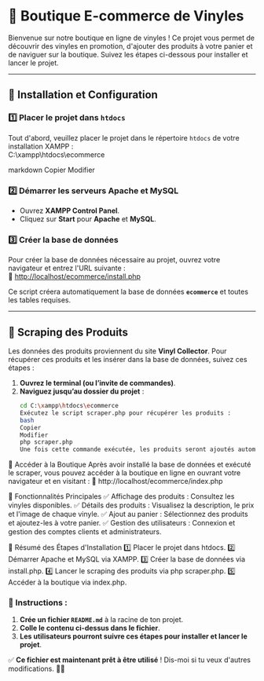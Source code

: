# 🎵 Boutique E-commerce de Vinyles

Bienvenue sur notre boutique en ligne de vinyles ! Ce projet vous permet de découvrir des vinyles en promotion, d'ajouter des produits à votre panier et de naviguer sur la boutique. Suivez les étapes ci-dessous pour installer et lancer le projet.

---

## 📌 Installation et Configuration

### 1️⃣ **Placer le projet dans `htdocs`**

Tout d'abord, veuillez placer le projet dans le répertoire `htdocs` de votre installation XAMPP :  
C:\xampp\htdocs\ecommerce

markdown
Copier
Modifier

### 2️⃣ **Démarrer les serveurs Apache et MySQL**

- Ouvrez **XAMPP Control Panel**.
- Cliquez sur **Start** pour **Apache** et **MySQL**.

### 3️⃣ **Créer la base de données**

Pour créer la base de données nécessaire au projet, ouvrez votre navigateur et entrez l'URL suivante :  
🔗 [http://localhost/ecommerce/install.php](http://localhost/ecommerce/install.php)

Ce script créera automatiquement la base de données **`ecommerce`** et toutes les tables requises.

---

## 📌 Scraping des Produits

Les données des produits proviennent du site **Vinyl Collector**. Pour récupérer ces produits et les insérer dans la base de données, suivez ces étapes :

1. **Ouvrez le terminal (ou l’invite de commandes)**.
2. **Naviguez jusqu’au dossier du projet** :
   ```bash
   cd C:\xampp\htdocs\ecommerce
   Exécutez le script scraper.php pour récupérer les produits :
   bash
   Copier
   Modifier
   php scraper.php
   Une fois cette commande exécutée, les produits seront ajoutés automatiquement à la base de données.
   ```

📌 Accéder à la Boutique
Après avoir installé la base de données et exécuté le scraper, vous pouvez accéder à la boutique en ligne en ouvrant votre navigateur et en visitant :
🔗 http://localhost/ecommerce/index.php

📌 Fonctionnalités Principales
✅ Affichage des produits : Consultez les vinyles disponibles.
✅ Détails des produits : Visualisez la description, le prix et l'image de chaque vinyle.
✅ Ajout au panier : Sélectionnez des produits et ajoutez-les à votre panier.
✅ Gestion des utilisateurs : Connexion et gestion des comptes clients et administrateurs.

🚀 Résumé des Étapes d'Installation
1️⃣ Placer le projet dans htdocs.
2️⃣ Démarrer Apache et MySQL via XAMPP.
3️⃣ Créer la base de données via install.php.
4️⃣ Lancer le scraping des produits via php scraper.php.
5️⃣ Accéder à la boutique via index.php.

### **📌 Instructions :**

1. **Crée un fichier `README.md`** à la racine de ton projet.
2. **Colle le contenu ci-dessus dans le fichier**.
3. **Les utilisateurs pourront suivre ces étapes pour installer et lancer le projet**.

✅ **Ce fichier est maintenant prêt à être utilisé** ! Dis-moi si tu veux d'autres modifications. 🚀😃
